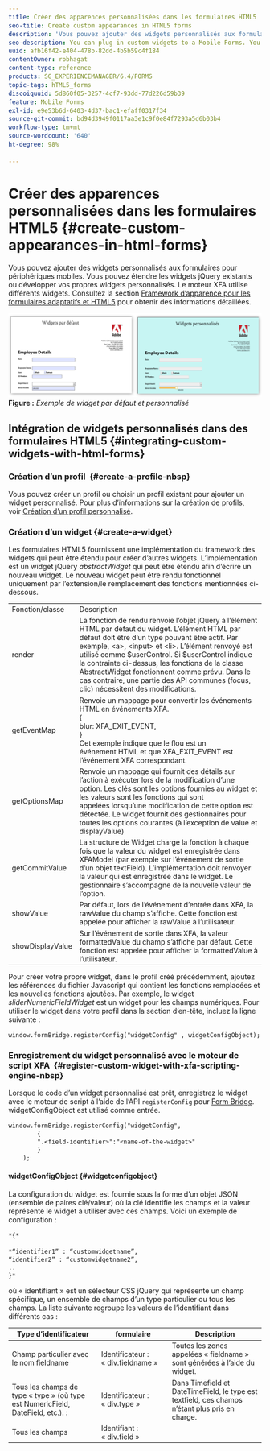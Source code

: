 ```yaml
---
title: Créer des apparences personnalisées dans les formulaires HTML5
seo-title: Create custom appearances in HTML5 forms
description: 'Vous pouvez ajouter des widgets personnalisés aux formulaires pour périphériques mobiles. Vous pouvez étendre les widgets jQuery existants ou développer vos propres widgets personnalisés. '
seo-description: You can plug in custom widgets to a Mobile Forms. You can extend existing jQuery Widgets or develop your own custom widgets.
uuid: afb16f42-e404-478b-82dd-4b5b59c4f184
contentOwner: robhagat
content-type: reference
products: SG_EXPERIENCEMANAGER/6.4/FORMS
topic-tags: hTML5_forms
discoiquuid: 5d860f05-3257-4cf7-93dd-77d226d59b39
feature: Mobile Forms
exl-id: e9e53b6d-6403-4d37-bac1-efaff0317f34
source-git-commit: bd94d3949f0117aa3e1c9f0e84f7293a5d6b03b4
workflow-type: tm+mt
source-wordcount: '640'
ht-degree: 98%

---
```


# Créer des apparences personnalisées dans les formulaires HTML5 {#create-custom-appearances-in-html-forms}

Vous pouvez ajouter des widgets personnalisés aux formulaires pour périphériques mobiles. Vous pouvez étendre les widgets jQuery existants ou développer vos propres widgets personnalisés. Le moteur XFA utilise différents widgets. Consultez la section [Framework d’apparence pour les formulaires adaptatifs et HTML5](/help/forms/using/introduction-widgets.md) pour obtenir des informations détaillées.

![Exemple d’un widget par défaut et d’un widget personnalisé](assets/custom-widgets.jpg)
**Figure :** *Exemple de widget par défaut et personnalisé*

## Intégration de widgets personnalisés dans des formulaires HTML5 {#integrating-custom-widgets-with-html-forms}

### Création d’un profil  {#create-a-profile-nbsp}

Vous pouvez créer un profil ou choisir un profil existant pour ajouter un widget personnalisé. Pour plus d’informations sur la création de profils, voir [Création d’un profil personnalisé](/help/forms/using/custom-profile.md).

### Création d’un widget {#create-a-widget}

Les formulaires HTML5 fournissent une implémentation du framework des widgets qui peut être étendu pour créer d’autres widgets. L’implémentation est un widget jQuery *abstractWidget* qui peut être étendu afin d’écrire un nouveau widget. Le nouveau widget peut être rendu fonctionnel uniquement par l’extension/le remplacement des fonctions mentionnées ci-dessous.

<table> 
 <tbody> 
  <tr> 
   <td>Fonction/classe</td> 
   <td>Description</td> 
  </tr> 
  <tr> 
   <td>render</td> 
   <td>La fonction de rendu renvoie l’objet jQuery à l’élément HTML par défaut du widget. L’élément HTML par défaut doit être d’un type pouvant être actif. Par exemple, &lt;a&gt;, &lt;input&gt; et &lt;li&gt;. L’élément renvoyé est utilisé comme $userControl. Si $userControl indique la contrainte ci-dessus, les fonctions de la classe AbstractWidget fonctionnent comme prévu. Dans le cas contraire, une partie des API communes (focus, clic) nécessitent des modifications. </td> 
  </tr> 
  <tr> 
   <td>getEventMap</td> 
   <td>Renvoie un mappage pour convertir les événements HTML en événements XFA. <br /> {<br /> blur: XFA_EXIT_EVENT,<br /> }<br /> Cet exemple indique que le flou est un événement HTML et que XFA_EXIT_EVENT est l’événement XFA correspondant. </td> 
  </tr> 
  <tr> 
   <td>getOptionsMap</td> 
   <td>Renvoie un mappage qui fournit des détails sur l’action à exécuter lors de la modification d’une option. Les clés sont les options fournies au widget et les valeurs sont les fonctions qui sont appelées lorsqu’une modification de cette option est détectée. Le widget fournit des gestionnaires pour toutes les options courantes (à l’exception de value et displayValue)</td> 
  </tr> 
  <tr> 
   <td>getCommitValue</td> 
   <td>La structure de Widget charge la fonction à chaque fois que la valeur du widget est enregistrée dans XFAModel (par exemple sur l’événement de sortie d’un objet textField). L’implémentation doit renvoyer la valeur qui est enregistrée dans le widget. Le gestionnaire s’accompagne de la nouvelle valeur de l’option.</td> 
  </tr> 
  <tr> 
   <td>showValue</td> 
   <td>Par défaut, lors de l’événement d’entrée dans XFA, la rawValue du champ s’affiche. Cette fonction est appelée pour afficher la rawValue à l’utilisateur. </td> 
  </tr> 
  <tr> 
   <td>showDisplayValue</td> 
   <td>Sur l’événement de sortie dans XFA, la valeur formattedValue du champ s’affiche par défaut. Cette fonction est appelée pour afficher la formattedValue à l’utilisateur. </td> 
  </tr> 
 </tbody> 
</table>

Pour créer votre propre widget, dans le profil créé précédemment, ajoutez les références du fichier Javascript qui contient les fonctions remplacées et les nouvelles fonctions ajoutées. Par exemple, le widget *sliderNumericFieldWidget* est un widget pour les champs numériques. Pour utiliser le widget dans votre profil dans la section d’en-tête, incluez la ligne suivante :

```
window.formBridge.registerConfig("widgetConfig" , widgetConfigObject);
```

### Enregistrement du widget personnalisé avec le moteur de script XFA  {#register-custom-widget-with-xfa-scripting-engine-nbsp}

Lorsque le code d’un widget personnalisé est prêt, enregistrez le widget avec le moteur de script à l’aide de l’API `registerConfig` pour [Form Bridge](/help/forms/using/form-bridge-apis.md). widgetConfigObject est utilisé comme entrée.

```
window.formBridge.registerConfig("widgetConfig",
        {
        ".<field-identifier>":"<name-of-the-widget>"
        }
    );
```

#### widgetConfigObject {#widgetconfigobject}

La configuration du widget est fournie sous la forme d’un objet JSON (ensemble de paires clé/valeur) où la clé identifie les champs et la valeur représente le widget à utiliser avec ces champs. Voici un exemple de configuration :

```
*{*

*“identifier1” : “customwidgetname”,  
“identifier2” : “customwidgetname2”,  
..  
}*
```

où « identifiant » est un sélecteur CSS jQuery qui représente un champ spécifique, un ensemble de champs d’un type particulier ou tous les champs. La liste suivante regroupe les valeurs de l’identifiant dans différents cas :

| Type d’identificateur | formulaire | Description |
|---|---|---|
| Champ particulier avec le nom fieldname | Identificateur : « div.fieldname » | Toutes les zones appelées « fieldname » sont générées à l’aide du widget. |
| Tous les champs de type « type » (où type est NumericField, DateField, etc.). : | Identificateur : « div.type » | Dans Timefield et DateTimeField, le type est textfield, ces champs n’étant plus pris en charge. |
| Tous les champs | Identifiant : « div.field » |  |
